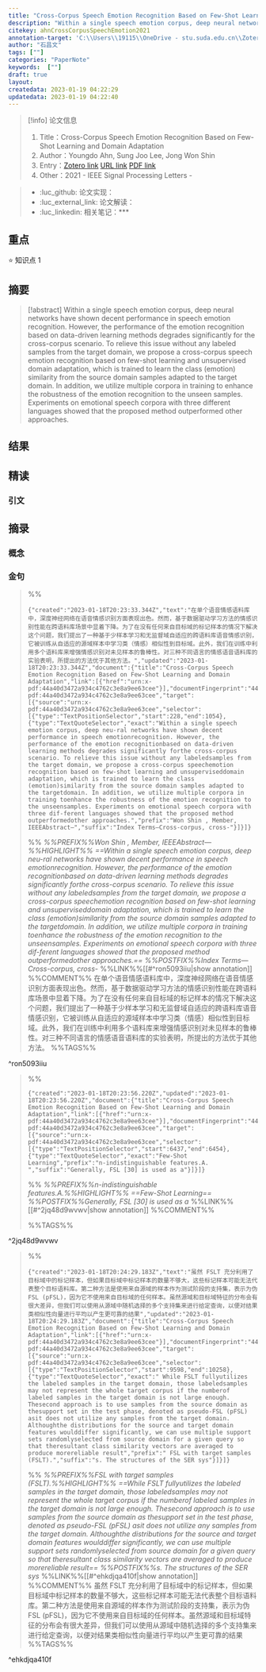 ```yaml
---
title: "Cross-Corpus Speech Emotion Recognition Based on Few-Shot Learning and Domain Adaptation"
description: "Within a single speech emotion corpus, deep neural networks have shown decent performance in speech emotion recognition. However, the performance of the emotion recognition based on data-driven learning methods degrades significantly for the cross-corpus scenario. To relieve this issue without any labeled samples from the target domain, we propose a cross-corpus speech emotion recognition based on few-shot learning and unsupervised domain adaptation, which is trained to learn the class (emotion) similarity from the source domain samples adapted to the target domain. In addition, we utilize multiple corpora in training to enhance the robustness of the emotion recognition to the unseen samples. Experiments on emotional speech corpora with three different languages showed that the proposed method outperformed other approaches."
citekey: ahnCrossCorpusSpeechEmotion2021
annotation-target: 'C:\\Users\\19115\\OneDrive - stu.suda.edu.cn\\Zotero\\Ahn et al_2021_Cross-Corpus Speech Emotion Recognition Based on Few-Shot Learning and Domain.pdf'
author: "石昌文"
tags: [""]
categories: "PaperNote"
keywords:  [""]
draft: true
layout: 
createdata: 2023-01-19 04:22:29
updatedata: 2023-01-19 04:22:40
---
```


> [!info] 论文信息
>1. Title：Cross-Corpus Speech Emotion Recognition Based on Few-Shot Learning and Domain Adaptation
>2. Author：Youngdo Ahn, Sung Joo Lee, Jong Won Shin
>3. Entry：[Zotero link](zotero://select/items/@ahnCrossCorpusSpeechEmotion2021) [URL link]() [PDF link](<file:///C\:\\Users\\19115\\OneDrive - stu.suda.edu.cn\\Zotero\\Ahn et al_2021_Cross-Corpus Speech Emotion Recognition Based on Few-Shot Learning and Domain.pdf>)
>4. Other：2021 - IEEE Signal Processing Letters     -   

>- :luc_github: 论文实现：
>- :luc_external_link: 论文解读：
>- :luc_linkedin: 相关笔记：***

## 重点

⭐ 知识点 1

## 摘要

> [!abstract] Within a single speech emotion corpus, deep neural networks have shown decent performance in speech emotion recognition. However, the performance of the emotion recognition based on data-driven learning methods degrades significantly for the cross-corpus scenario. To relieve this issue without any labeled samples from the target domain, we propose a cross-corpus speech emotion recognition based on few-shot learning and unsupervised domain adaptation, which is trained to learn the class (emotion) similarity from the source domain samples adapted to the target domain. In addition, we utilize multiple corpora in training to enhance the robustness of the emotion recognition to the unseen samples. Experiments on emotional speech corpora with three different languages showed that the proposed method outperformed other approaches.

> 

## 结果

## 精读

### 引文

## 摘录

### 概念

### 金句


>%%
>```annotation-json
>{"created":"2023-01-18T20:23:33.344Z","text":"在单个语音情感语料库中，深度神经网络在语音情感识别方面表现出色。然而，基于数据驱动学习方法的情感识别性能在跨语料库场景中显着下降。为了在没有任何来自目标域的标记样本的情况下解决这个问题，我们提出了一种基于少样本学习和无监督域自适应的跨语料库语音情感识别，它被训练从自适应的源域样本中学习类（情感）相似性到目标域。此外，我们在训练中利用多个语料库来增强情感识别对未见样本的鲁棒性。对三种不同语言的情感语音语料库的实验表明，所提出的方法优于其他方法。","updated":"2023-01-18T20:23:33.344Z","document":{"title":"Cross-Corpus Speech Emotion Recognition Based on Few-Shot Learning and Domain Adaptation","link":[{"href":"urn:x-pdf:44a40d3472a934c4762c3e8a9ee63cee"}],"documentFingerprint":"44a40d3472a934c4762c3e8a9ee63cee"},"uri":"urn:x-pdf:44a40d3472a934c4762c3e8a9ee63cee","target":[{"source":"urn:x-pdf:44a40d3472a934c4762c3e8a9ee63cee","selector":[{"type":"TextPositionSelector","start":228,"end":1054},{"type":"TextQuoteSelector","exact":"Within a single speech emotion corpus, deep neu-ral networks have shown decent performance in speech emotionrecognition. However, the performance of the emotion recognitionbased on data-driven learning methods degrades significantly forthe cross-corpus scenario. To relieve this issue without any labeledsamples from the target domain, we propose a cross-corpus speechemotion recognition based on few-shot learning and unsuperviseddomain adaptation, which is trained to learn the class (emotion)similarity from the source domain samples adapted to the targetdomain. In addition, we utilize multiple corpora in training toenhance the robustness of the emotion recognition to the unseensamples. Experiments on emotional speech corpora with three dif-ferent languages showed that the proposed method outperformedother approaches.","prefix":"Won Shin , Member, IEEEAbstract—","suffix":"Index Terms—Cross-corpus, cross-"}]}]}
>```
>%%
>*%%PREFIX%%Won Shin , Member, IEEEAbstract—%%HIGHLIGHT%% ==Within a single speech emotion corpus, deep neu-ral networks have shown decent performance in speech emotionrecognition. However, the performance of the emotion recognitionbased on data-driven learning methods degrades significantly forthe cross-corpus scenario. To relieve this issue without any labeledsamples from the target domain, we propose a cross-corpus speechemotion recognition based on few-shot learning and unsuperviseddomain adaptation, which is trained to learn the class (emotion)similarity from the source domain samples adapted to the targetdomain. In addition, we utilize multiple corpora in training toenhance the robustness of the emotion recognition to the unseensamples. Experiments on emotional speech corpora with three dif-ferent languages showed that the proposed method outperformedother approaches.== %%POSTFIX%%Index Terms—Cross-corpus, cross-*
>%%LINK%%[[#^ron5093iiu|show annotation]]
>%%COMMENT%%
>在单个语音情感语料库中，深度神经网络在语音情感识别方面表现出色。然而，基于数据驱动学习方法的情感识别性能在跨语料库场景中显着下降。为了在没有任何来自目标域的标记样本的情况下解决这个问题，我们提出了一种基于少样本学习和无监督域自适应的跨语料库语音情感识别，它被训练从自适应的源域样本中学习类（情感）相似性到目标域。此外，我们在训练中利用多个语料库来增强情感识别对未见样本的鲁棒性。对三种不同语言的情感语音语料库的实验表明，所提出的方法优于其他方法。
>%%TAGS%%
>
^ron5093iiu


>%%
>```annotation-json
>{"created":"2023-01-18T20:23:56.220Z","updated":"2023-01-18T20:23:56.220Z","document":{"title":"Cross-Corpus Speech Emotion Recognition Based on Few-Shot Learning and Domain Adaptation","link":[{"href":"urn:x-pdf:44a40d3472a934c4762c3e8a9ee63cee"}],"documentFingerprint":"44a40d3472a934c4762c3e8a9ee63cee"},"uri":"urn:x-pdf:44a40d3472a934c4762c3e8a9ee63cee","target":[{"source":"urn:x-pdf:44a40d3472a934c4762c3e8a9ee63cee","selector":[{"type":"TextPositionSelector","start":6437,"end":6454},{"type":"TextQuoteSelector","exact":"Few-Shot Learning","prefix":"n-indistinguishable features.A. ","suffix":"Generally, FSL [30] is used as a"}]}]}
>```
>%%
>*%%PREFIX%%n-indistinguishable features.A.%%HIGHLIGHT%% ==Few-Shot Learning== %%POSTFIX%%Generally, FSL [30] is used as a*
>%%LINK%%[[#^2jq48d9wvwv|show annotation]]
>%%COMMENT%%
>
>%%TAGS%%
>
^2jq48d9wvwv


>%%
>```annotation-json
>{"created":"2023-01-18T20:24:29.183Z","text":"虽然 FSLT 充分利用了目标域中的标记样本，但如果目标域中标记样本的数量不够大，这些标记样本可能无法代表整个目标语料库。第二种方法是使用来自源域的样本作为测试阶段的支持集，表示为伪 FSL (pFSL)，因为它不使用来自目标域的任何样本。虽然源域和目标域特征的分布会有很大差异，但我们可以使用从源域中随机选择的多个支持集来进行给定查询，以便对结果类相似性向量进行平均以产生更可靠的结果","updated":"2023-01-18T20:24:29.183Z","document":{"title":"Cross-Corpus Speech Emotion Recognition Based on Few-Shot Learning and Domain Adaptation","link":[{"href":"urn:x-pdf:44a40d3472a934c4762c3e8a9ee63cee"}],"documentFingerprint":"44a40d3472a934c4762c3e8a9ee63cee"},"uri":"urn:x-pdf:44a40d3472a934c4762c3e8a9ee63cee","target":[{"source":"urn:x-pdf:44a40d3472a934c4762c3e8a9ee63cee","selector":[{"type":"TextPositionSelector","start":9598,"end":10258},{"type":"TextQuoteSelector","exact":" While FSLT fullyutilizes the labeled samples in the target domain, those labeledsamples may not represent the whole target corpus if the numberof labeled samples in the target domain is not large enough. Thesecond approach is to use samples from the source domain as thesupport set in the test phase, denoted as pseudo-FSL (pFSL) asit does not utilize any samples from the target domain. Althoughthe distributions for the source and target domain features woulddiffer significantly, we can use multiple support sets randomlyselected from source domain for a given query so that theresultant class similarity vectors are averaged to produce morereliable result","prefix":" FSL with target samples (FSLT).","suffix":"s. The structures of the SER sys"}]}]}
>```
>%%
>*%%PREFIX%%FSL with target samples (FSLT).%%HIGHLIGHT%% ==While FSLT fullyutilizes the labeled samples in the target domain, those labeledsamples may not represent the whole target corpus if the numberof labeled samples in the target domain is not large enough. Thesecond approach is to use samples from the source domain as thesupport set in the test phase, denoted as pseudo-FSL (pFSL) asit does not utilize any samples from the target domain. Althoughthe distributions for the source and target domain features woulddiffer significantly, we can use multiple support sets randomlyselected from source domain for a given query so that theresultant class similarity vectors are averaged to produce morereliable result== %%POSTFIX%%s. The structures of the SER sys*
>%%LINK%%[[#^ehkdjqa410f|show annotation]]
>%%COMMENT%%
>虽然 FSLT 充分利用了目标域中的标记样本，但如果目标域中标记样本的数量不够大，这些标记样本可能无法代表整个目标语料库。第二种方法是使用来自源域的样本作为测试阶段的支持集，表示为伪 FSL (pFSL)，因为它不使用来自目标域的任何样本。虽然源域和目标域特征的分布会有很大差异，但我们可以使用从源域中随机选择的多个支持集来进行给定查询，以便对结果类相似性向量进行平均以产生更可靠的结果
>%%TAGS%%
>
^ehkdjqa410f
